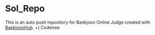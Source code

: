 # Sol_Repo
This is an auto push repository for Baekjoon Online Judge created with [BaekjoonHub](https://github.com/BaekjoonHub/BaekjoonHub).
+) Codetree
